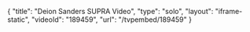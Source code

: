 {
    "title": "Deion Sanders SUPRA Video",
    "type": "solo",
    "layout": "iframe-static",
    "videoId": "189459",
    "url": "\/tvpembed\/189459"
}